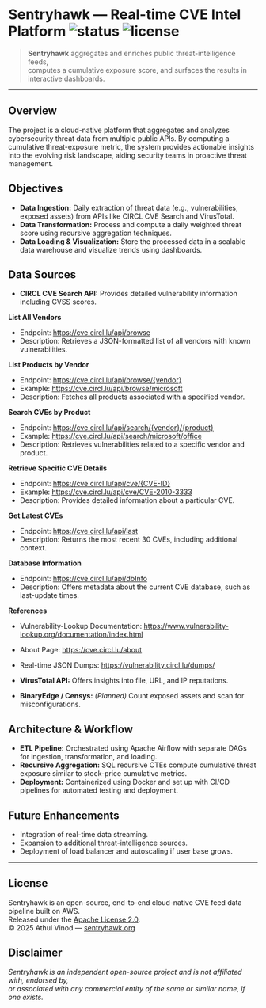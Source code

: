 # Sentryhawk — Real-time CVE Intel Platform ![status](https://img.shields.io/badge/status-WIP-orange) ![license](https://img.shields.io/badge/license-Apache%202.0-blue.svg)

> **Sentryhawk** aggregates and enriches public threat-intelligence feeds,  
> computes a cumulative exposure score, and surfaces the results in interactive dashboards.

<hr>

## Overview
The project is a cloud-native platform that aggregates and analyzes cybersecurity threat data from multiple public APIs. By computing a cumulative threat-exposure metric, the system provides actionable insights into the evolving risk landscape, aiding security teams in proactive threat management.

## Objectives
- **Data Ingestion:** Daily extraction of threat data (e.g., vulnerabilities, exposed assets) from APIs like CIRCL CVE Search and VirusTotal.  
- **Data Transformation:** Process and compute a daily weighted threat score using recursive aggregation techniques.  
- **Data Loading & Visualization:** Store the processed data in a scalable data warehouse and visualize trends using dashboards.

## Data Sources
- **CIRCL CVE Search API:** Provides detailed vulnerability information including CVSS scores.

**List All Vendors**  
- Endpoint: <https://cve.circl.lu/api/browse>  
- Description: Retrieves a JSON-formatted list of all vendors with known vulnerabilities.

**List Products by Vendor**  
- Endpoint: <https://cve.circl.lu/api/browse/{vendor}>  
- Example: <https://cve.circl.lu/api/browse/microsoft>  
- Description: Fetches all products associated with a specified vendor.

**Search CVEs by Product**  
- Endpoint: <https://cve.circl.lu/api/search/{vendor}/{product}>  
- Example: <https://cve.circl.lu/api/search/microsoft/office>  
- Description: Retrieves vulnerabilities related to a specific vendor and product.

**Retrieve Specific CVE Details**  
- Endpoint: <https://cve.circl.lu/api/cve/{CVE-ID}>  
- Example: <https://cve.circl.lu/api/cve/CVE-2010-3333>  
- Description: Provides detailed information about a particular CVE.

**Get Latest CVEs**  
- Endpoint: <https://cve.circl.lu/api/last>  
- Description: Returns the most recent 30 CVEs, including additional context.

**Database Information**  
- Endpoint: <https://cve.circl.lu/api/dbInfo>  
- Description: Offers metadata about the current CVE database, such as last-update times.

**References**  
- Vulnerability-Lookup Documentation: <https://www.vulnerability-lookup.org/documentation/index.html>  
- About Page: <https://cve.circl.lu/about>  
- Real-time JSON Dumps: <https://vulnerability.circl.lu/dumps/>

- **VirusTotal API:** Offers insights into file, URL, and IP reputations.  
- **BinaryEdge / Censys:** *(Planned)* Count exposed assets and scan for misconfigurations.

## Architecture & Workflow
- **ETL Pipeline:** Orchestrated using Apache Airflow with separate DAGs for ingestion, transformation, and loading.  
- **Recursive Aggregation:** SQL recursive CTEs compute cumulative threat exposure similar to stock-price cumulative metrics.  
- **Deployment:** Containerized using Docker and set up with CI/CD pipelines for automated testing and deployment.

## Future Enhancements
- Integration of real-time data streaming.  
- Expansion to additional threat-intelligence sources.  
- Deployment of load balancer and autoscaling if user base grows.

<hr>

## License
Sentryhawk is an open-source, end-to-end cloud-native CVE feed data pipeline built on AWS.  
Released under the [Apache License 2.0](./LICENSE).  
© 2025 Athul Vinod — [sentryhawk.org](https://www.sentryhawk.org)

## Disclaimer
*Sentryhawk is an independent open-source project and is not affiliated with, endorsed by,  
or associated with any commercial entity of the same or similar name, if one exists.*
